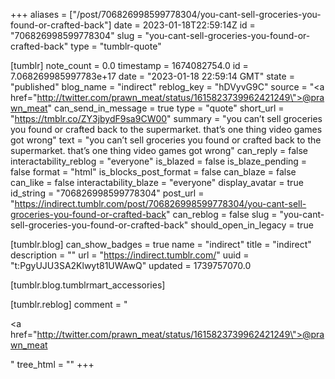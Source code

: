+++
aliases = ["/post/706826998599778304/you-cant-sell-groceries-you-found-or-crafted-back"]
date = 2023-01-18T22:59:14Z
id = "706826998599778304"
slug = "you-cant-sell-groceries-you-found-or-crafted-back"
type = "tumblr-quote"

[tumblr]
note_count = 0.0
timestamp = 1674082754.0
id = 7.068269985997783e+17
date = "2023-01-18 22:59:14 GMT"
state = "published"
blog_name = "indirect"
reblog_key = "hDVyvG9C"
source = "<a href=\"http://twitter.com/prawn_meat/status/1615823739962421249\">@prawn_meat</a>"
can_send_in_message = true
type = "quote"
short_url = "https://tmblr.co/ZY3jbydF9sa9CW00"
summary = "you can’t sell groceries you found or crafted back to the supermarket. that’s one thing video games got wrong"
text = "you can&rsquo;t sell groceries you found or crafted back to the supermarket. that&rsquo;s one thing video games got wrong"
can_reply = false
interactability_reblog = "everyone"
is_blazed = false
is_blaze_pending = false
format = "html"
is_blocks_post_format = false
can_blaze = false
can_like = false
interactability_blaze = "everyone"
display_avatar = true
id_string = "706826998599778304"
post_url = "https://indirect.tumblr.com/post/706826998599778304/you-cant-sell-groceries-you-found-or-crafted-back"
can_reblog = false
slug = "you-cant-sell-groceries-you-found-or-crafted-back"
should_open_in_legacy = true

[tumblr.blog]
can_show_badges = true
name = "indirect"
title = "indirect"
description = ""
url = "https://indirect.tumblr.com/"
uuid = "t:PgyUJU3SA2Klwyt81UWAwQ"
updated = 1739757070.0

[tumblr.blog.tumblrmart_accessories]

[tumblr.reblog]
comment = "<p><a href=\"http://twitter.com/prawn_meat/status/1615823739962421249\">@prawn_meat</a></p>"
tree_html = ""
+++
